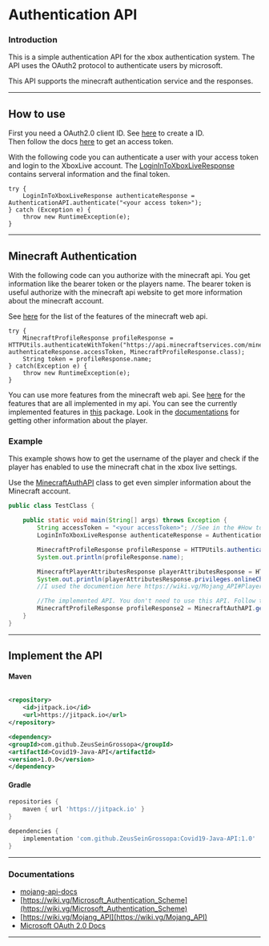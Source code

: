# Authentication API

### Introduction

This is a simple authentication API for the xbox authentication system.
The API uses the OAuth2 protocol to authenticate users by microsoft.

This API supports the minecraft authentication service and the responses.

---

## How to use

First you need a OAuth2.0 client ID.
See [here](https://docs.microsoft.com/en-us/azure/active-directory/develop/quickstart-register-app) to create a ID. \
Then follow the docs [here](https://docs.microsoft.com/en-us/azure/active-directory/develop/v2-oauth2-auth-code-flow) to
get an access token.

With the following code you can authenticate a user with your access token and login to the XboxLive account.
The [LoginInToXboxLiveResponse](https://github.com/ZeusSeinGrossopa/Authentication-API/blob/master/src/main/java/de/zeus/authentication/api/xboxauth/LoginInToXboxLiveResponse.java)
contains serveral information and the final token.

```
try {
    LoginInToXboxLiveResponse authenticateResponse = AuthenticationAPI.authenticate("<your access token>");
} catch (Exception e) {
    throw new RuntimeException(e);
}
```

---

## Minecraft Authentication

With the following code can you authorize with the minecraft api. You get information like the bearer token or the
players name.
The bearer token is useful authorize with the minecraft api website to get more information about the minecraft account.

See [here](https://mojang-api-docs.netlify.app/) for the list of the features of the minecraft web api.

```
try {
    MinecraftProfileResponse profileResponse = HTTPUtils.authenticateWithToken("https://api.minecraftservices.com/minecraft/profile", authenticateResponse.accessToken, MinecraftProfileResponse.class);
    String token = profileResponse.name; 
} catch(Exception e) {
    throw new RuntimeException(e);
}
```

You can use more features from the minecraft web api. See [here](https://mojang-api-docs.netlify.app/) for the features
that are all implemented in my api.
You can see the currently implemented features
in [this](https://github.com/ZeusSeinGrossopa/Authentication-API/tree/master/src/main/java/de/zeus/authentication/api/minecraft)
package.
Look in the [documentations](#Documentations) for getting other information about the player.

### Example

This example shows how to get the username of the player and check if the player has enabled to use the minecraft chat
in the xbox live settings.

Use
the [MinecraftAuthAPI](https://github.com/ZeusSeinGrossopa/Authentication-API/blob/master/src/main/java/de/zeus/authentication/MinecraftAuthAPI.java)
class to get even simpler information about the Minecraft account.

```java
public class TestClass {

    public static void main(String[] args) throws Exception {
        String accessToken = "<your accessToken>"; //See in the #How to use step how to get the accessToken
        LoginInToXboxLiveResponse authenticateResponse = AuthenticationAPI.authenticate(accessToken);

        MinecraftProfileResponse profileResponse = HTTPUtils.authenticateWithToken("https://api.minecraftservices.com/minecraft/profile", authenticateResponse.accessToken, MinecraftProfileResponse.class);
        System.out.println(profileResponse.name);

        MinecraftPlayerAttributesResponse playerAttributesResponse = HTTPUtils.authenticateWithToken("https://api.minecraftservices.com/player/attributes", authenticateResponse.accessToken, new MinecraftPlayerAttributesResponse.MinecraftPlayerAttributesRequest(false), MinecraftPlayerAttributesResponse.class);
        System.out.println(playerAttributesResponse.privileges.onlineChat.enabled);
        //I used the documention here https://wiki.vg/Mojang_API#Player_Attributes

        //The implemented API. You don't need to use this API. Follow the step here before for using this API for custom.
        MinecraftProfileResponse profileResponse2 = MinecraftAuthAPI.getMinecraftProfile(authenticateResponse.accessToken);
    }
}
```

---

## Implement the API

#### Maven

```xml

<repository>
    <id>jitpack.io</id>
    <url>https://jitpack.io</url>
</repository>

<dependency>
<groupId>com.github.ZeusSeinGrossopa</groupId>
<artifactId>Covid19-Java-API</artifactId>
<version>1.0.0</version>
</dependency>
```

#### Gradle

```gradle
repositories {
    maven { url 'https://jitpack.io' }
}

dependencies {
    implementation 'com.github.ZeusSeinGrossopa:Covid19-Java-API:1.0'
}
```

---

### Documentations

- [mojang-api-docs](https://mojang-api-docs.netlify.app/)
- [https://wiki.vg/Microsoft_Authentication_Scheme](https://wiki.vg/Microsoft_Authentication_Scheme)
- [https://wiki.vg/Mojang_API](https://wiki.vg/Mojang_API)
- [Microsoft OAuth 2.0 Docs](https://docs.microsoft.com/en-us/azure/active-directory/develop/v2-oauth2-auth-code-flow)

----